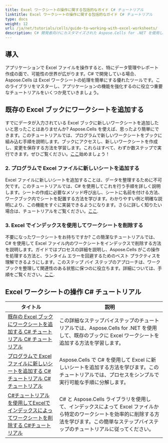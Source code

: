```yaml
---
title: Excel ワークシートの操作に関する包括的なガイド C# チュートリアル
linktitle: Excel ワークシートの操作に関する包括的なガイド C# チュートリアル
type: docs
weight: 12
url: /ja/net/tutorials/cells/guide-to-working-with-excel-worksheets/
description: C# 開発者向けにカスタマイズされた Aspose.Cells for .NET を使用して Excel ワークシートを効率的に管理するための包括的なチュートリアルをご覧ください。
---
```

## 導入

アプリケーションで Excel ファイルを操作すると、特にデータ管理やレポート作成の面で、可能性の世界が広がります。C# で開発している場合、Aspose.Cells は Excel ワークシートの処理を簡単にする優れたツールです。このライブラリをマスターし、アプリケーションの機能を強化するのに役立つ重要なチュートリアルをいくつか見ていきましょう。

## 既存の Excel ブックにワークシートを追加する  
すでにデータが入力されている Excel ブックに新しいワークシートを追加したいと思ったことはありませんか? Aspose.Cells を使えば、思ったより簡単にできます。このチュートリアルでは、プログラムで新しいワークシートをブックに組み込む手順を説明します。ブックにアクセスし、新しいワークシートを作成し、変更を保存する方法を学習します。これらはすべて、わずか数ステップで実行できます。ぜひご覧ください。[ここ](./adding-worksheet-to-existing-excel-workbook-csharp-tutorial/)始めましょう！

### 2. プログラムで Excel ファイルに新しいシートを追加する  
Excel ファイルに新しいシートを追加することは、データを整理するために不可欠です。このチュートリアルでは、C# を使用してこれを行う手順を詳しく説明します。シートの作成に必要なメソッド呼び出し、シートに名前を付ける方法、ワークブック内でシートを配置する方法を学びます。わかりやすい例と明確な説明により、この機能をすぐに実装できるようになります。さらに詳しく知りたい場合は、チュートリアルをご覧ください。[ここ](./add-new-sheet-to-excel-file-csharp-tutorial/).

### 3. Excel でインデックスを使用してワークシートを削除する  
不要になったワークシートをお持ちですか? この簡潔なチュートリアルでは、C# を使用して Excel ファイル内のワークシートをインデックスで削除する方法を説明します。ガイドではプロセスの詳細を説明し、Aspose.Cells がこの操作を処理する方法と、ランタイム エラーを回避するためのベスト プラクティスを理解できるようにします。このステップ バイ ステップのアプローチは、ワークブックを整理して関連性のある状態に保つのに役立ちます。詳細については、手順をご覧ください。[ここ](./delete-worksheet-by-index-excel-csharp-tutorial/).

## Excel ワークシートの操作 C# チュートリアル
| タイトル | 説明 |
| --- | --- | 
| [既存の Excel ブックにワークシートを追加する C# チュートリアル C# チュートリアル](./adding-worksheet-to-existing-excel-workbook-csharp-tutorial/) | この詳細なステップバイステップのチュートリアルでは、Aspose.Cells for .NET を使用して、既存のブックに Excel ワークシートを追加する方法を学習します。 |  
| [プログラムで Excel ファイルに新しいシートを追加する C# チュートリアル C# チュートリアル](./add-new-sheet-to-excel-file-csharp-tutorial/) | Aspose.Cells で C# を使用して Excel に新しいシートを追加する方法を学びます。このチュートリアルでは、プロセスをシンプルで実行可能な手順に分解します。 |  
| [C#チュートリアルを使用してExcelでインデックスによってワークシートを削除する C#チュートリアル](./delete-worksheet-by-index-excel-csharp-tutorial/) | C# と Aspose.Cells ライブラリを使用して、インデックスによって Excel ファイルから特定のワークシートを効率的に削除する方法を学びます。この簡単なステップバイステップのチュートリアルに従ってください。 |  